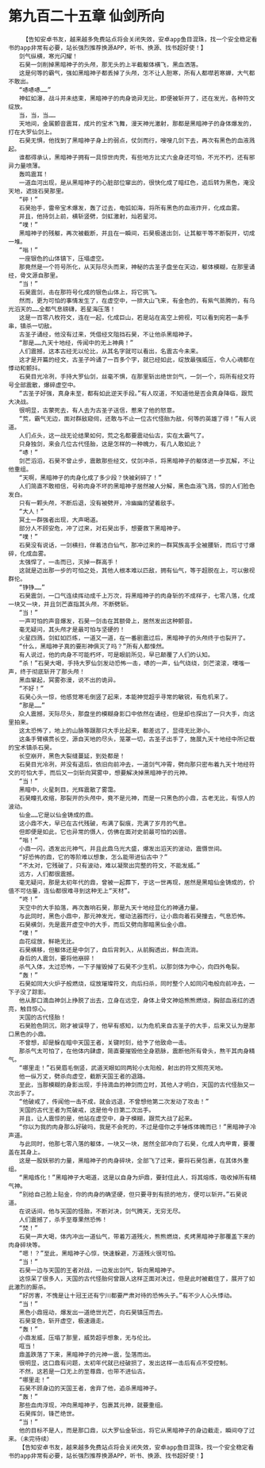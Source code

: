 # 第九百二十五章 仙剑所向
        【告知安卓书友，越来越多免费站点将会关闭失效，安卓app鱼目混珠，找一个安全稳定看书的app非常有必要，站长强烈推荐换源APP，听书、换源、找书超好使！】
       剑气纵横，寒光闪耀！
       石昊一剑削掉黑暗神子的头颅，那无头的上半截躯体横飞，黑血洒落。
       这是何等的霸气，强如黑暗神子都丢掉了头颅，怎不让人胆寒，所有人都噤若寒蝉，大气都不敢出。
       “哧哧哧……”
       神虹如瀑，战斗并未结束，黑暗神子的肉身诡异无比，即便被斩开了，还在发光，各种符文绽放。
       当，当，当……
       天地间，金属颤音震耳，成片的宝术飞舞，漫天神光激射，那都是黑暗神子的身体爆发的，打在大罗仙剑上。
       石昊无惧，他找到了黑暗神子身上的弱点，仗剑而行，嗖嗖几剑下去，再次有黑色的血液溅起。
       谁都得承认，黑暗神子拥有一具惊世肉壳，有些地方比丈六金身还可怕，不光不朽，还有邪异力量喷薄。
       轰鸣震耳！
       一道血河出现，是从黑暗神子的心脏部位窜出的，很快化成了暗红色，追后转为黑色，淹没天地，遮拢石昊那里。
       “砰！”
       石昊抬手，雷帝宝术爆发，轰了过去，电弧如海，将所有黑色的血液炸开，化成血雾。
       并且，他持剑上前，横斩竖劈，剑虹激射，灿若星河。
       “噗！”
       黑暗神子的残躯，再次被截断，并且在一瞬间，石昊极速出剑，让其躯干等不断裂开，切成一堆。
       “嗡！”
       一座银色的山体镇下，压塌虚空。
       那竟然是一个符号所化，从天际尽头而来，神秘的古圣子盘坐在天边，躯体模糊，在那里诵经，骨文源自那里。
       “当！”
       石昊震剑，击在那符号化成的银色山体上，将它挑飞。
       然而，更为可怕的事情发生了，在虚空中，一排大山飞来，有金色的，有紫气蒸腾的，有乌光滔天的……全都气息磅礴，若星海压落！
       这是一百零八枚符文，连在一起，化成巨山，若是站在高空上俯视，可以看到宛若一条手串，镇杀一切敌。
       古圣子诵经，他没有过来，凭借经文阻挡石昊，不让他杀黑暗神子。
       “那是……九天十地经，传闻中的无上神典！”
       人们震撼，这本古经无以伦比，从其名字就可以看出，名震古今未来。
       这才是开篇的经文，古圣子吟诵了一百多个字，就已经如此，绽放最强威压，令人心魂都在悸动和颤抖。
       石昊目光冷冽，手持大罗仙剑，丝毫不惧，在那里斩出绝世剑气，一剑一个，将所有经文符号全部震散，爆碎虚空中。
       “古圣子好强，真身未至，都有如此逆天手段。”有人叹道，不知道他是否会真身降临，跟荒大决战。
       很明显，古蒙死去，有人去为古圣子送信，惹来了他的怒意。
       “荒，霸气无边，面对群敌窥伺，还敢与不止一位古代怪胎为敌，何等的英雄了得！”有人说道。
       人们点头，这一战无论结果如何，荒之名都要震动仙古，实在太霸气了。
       只身独剑，来会几位古代怪胎，这是怎样的一种魄力，有几人敢如此？
       “哧！”
       剑芒滔滔，石昊不曾止步，震散那些经文，仗剑冲杀，将黑暗神子的躯体进一步瓦解，不让他重组。
       “天啊，黑暗神子的肉身化成了多少段？快被剁碎了！”
       人们简直不敢相信，号称肉身不坏的黑暗神子居然被人分解，黑色血液飞溅，惊的人们脸色发白。
       只有一颗头颅，不断后退，没有被劈开，冷幽幽的望着敌手。
       “大人！”
       冥土一群强者出现，大声喝道。
       部分人不顾安危，冲了过来，对石昊出手，想要救下黑暗神子。
       “噗！”
       石昊没有说话，一剑横扫，伴着洁白仙气，那冲过来的一群冥族高手全被腰斩，而后寸寸爆碎，化成血雾。
       太强悍了，一击而已，灭掉一群高手！
       这就是迈出那一步的可怕之处，其他人根本难以匹敌，拥有仙气，等于超脱在上，可以傲视群伦。
       “铮铮……”
       石昊震剑，一口气连续挥动成千上万次，将黑暗神子的肉身斩的不成样子，七零八落，化成一块又一块，并且剑芒直指其头颅，不断劈斩。
       “当！”
       一声可怕的声音爆发，石昊一剑击在其额骨上，居然发出这种颤音。
       毫无疑问，其头颅才是最可怕与坚硬的！
       火星四溅，剑虹如匹练，一道又一道，在一番剧震过后，黑暗神子的头颅终于也裂开了。
       “什么，黑暗神子真的要形神俱灭了吗？”所有人都悚然。
       有人说过，他的肉身不可能朽坏，可是眼前所见，早已颠覆了人们的认知。
       “杀！”石昊大喝，手持大罗仙剑发动恐怖一击，哧的一声，仙气绕绕，剑芒滚滚，噗嗤一声，终于彻底斩开了那头颅！
       黑血窜起，冥雾弥漫，说不出的诡异。
       “不好！”
       石昊心头一惊，他感觉寒毛倒竖了起来，本能神觉超乎寻常的敏锐，有危机来了。
       “那是……”
       众人震撼，天际尽头，那盘坐的模糊身影口中依然在诵经，但是却也探出了一只大手，向这里拍来。
       这太恐怖了，地上的山脉等跟那只大手比起来，都差远了，显得无比渺小。
       这条手臂横贯长空，源自天地的尽头，笼罩一切，古圣子出手了，施展九天十地经中所记载的宝术镇杀石昊。
       长空崩开，黑色大裂缝蔓延，到处都是！
       石昊目光冷冽，并没有退后，依旧向前冲去，一道剑气冲霄，劈向那只密布着九天十地经符文的可怕大手，而后又一剑斩向冥雾中，想要解决掉黑暗神子的元神。
       “当！”
       黑暗中，火星刺目，光辉震散了雾霭。
       石昊瞳孔收缩，那裂开的头颅中，竟不是元神，而是一只黑色的小鼎，古老无比，有惊人的波动。
       仙金……它是以仙金铸成的鼎。
       这小鼎不大，早已在古代残破，布满了裂痕，充满了岁月的气息。
       但即便是如此，它也异常的慑人，仿佛在面对史前最可怕的凶兽。
       “嗡！”
       小鼎一闪，透发出元神气，并且此鼎乌光大盛，爆发出滔天的波动，震慑世间。
       “好恐怖的鼎，它的等阶难以想象，怎么能带进仙古中？”
       “不太对，它残破了，只有波动，难以凝聚出完整的符文，不能发威。”
       远方，人们都很震撼。
       毫无疑问，那是太初年代的鼎，曾被一起葬下，于这一世再现，居然是黑暗仙金铸成的，价值不可估量，连仙都很难寻到这种无上“天材”。
       “咚！”
       天空中的大手拍落，再次轰响石昊，那是九天十地经显化的神通力量。
       与此同时，黑色小鼎中，那元神发光，催动法器而行，让小鼎向着石昊撞去，气息恐怖。
       石昊横剑，先是震开虚空中的大手，而后又劈向那暗黑仙金小鼎。
       “噗！”
       血花绽放，鲜艳无比。
       石昊横移，但躯体还是中剑了，自后背刺入，从前胸透出，鲜血流淌。
       身后的人震剑，要将他崩碎！
       杀气入体，太过恐怖，一下子摧毁掉了石昊不少生机，以那剑体为中心，向四外龟裂。
       “轰！”
       石昊如同大火炉子般燃烧，绽放璀璨符文，向后扫杀，同时整个人如同闪电般向前冲去，一下子没了踪影。
       他从那口滴血神剑上挣脱了出去，立身在远空，身体上骨文神焰熊熊燃烧，胸部血液红的透亮，触目惊心。
       天国的古代怪胎！
       石昊脸色阴沉，刚才被误导了，他早有感知，以为危机来自古圣子的大手，后来又认为是那口黑色的小鼎。
       不曾想，却是躲在暗中天国王者，关键时刻，给予了他致命一击。
       那杀气太可怕了，在他体内肆虐，简直要摧毁他全身筋脉，震断他所有骨头，熬干其肉身精气。
       “哪里走！”石昊眉毛倒竖，武道天眼如同两轮小太阳般，射出的符文照亮天地。
       他一纵万丈，劈杀向虚空，截断天国王者的退路。
       至此，当那模糊的身影出现，手持滴血的神剑而立时，其他人才明白，天国的古代怪胎又一次出手了。
       “他破戒了，传闻他一击不成，就会远退，不曾想他第二次发动了攻击！”
       天国的古代王者为荒破戒，这是他今日第二次出手。
       并且，让人震惊的是，他站在虚空中，身子模糊，跟荒大战了起来。
       “你以为我的肉身那么好破吗，我是不会死的，不过是借你之手锤炼体魄而已！”黑暗神子冷声道。
       与此同时，他那七零八落的躯体，一块又一块，居然全部冲向了石昊，化成人肉甲胄，要覆盖在其身上。
       这是一股妖邪的力量，黑暗神子的肉身碎块，全部飞了过来，要将石昊包裹，在其体外重组。
       “黑暗炼化！”黑暗神子大喝道，这是以自身为炉鼎，要封住此人，将其熔炼，吸收掉所有精气神。
       “别给自己脸上贴金，你的肉身的确坚硬，但只要寻到有损的地方，便可以斩开。”石昊说道。
       在说话间，他与天国的怪胎，不断对决，剑气腾天，无穷无尽。
       人们震撼了，杀手至尊果然恐怖！
       “焚！”
       石昊一声大喝，体内冲出一道仙气，带着万道残火，熊熊燃烧，炙烤黑暗神子那覆盖下来的肉身碎块等。
       “嗯！？”至此，黑暗神子心惊，快速躲避，万道残火很可怕。
       “当！”
       石昊一边与天国的王者对战，一边发出剑气，斩向黑暗神子。
       这惊呆了很多人，天国的古代怪胎何曾跟人这样正面对决过，但是此时被截住了，展开了如此激烈的厮杀。
       “好厉害，不愧是让十冠王还有宁川都要严肃对待的恐怖头子。”有不少人心头悸动。
       “当！”
       黑色小鼎摇动，爆发出一道绝世光芒，向石昊镇压而去。
       石昊变色，斩开虚空，极速遁走。
       “轰！”
       小鼎发威，压塌了那里，威势超乎想象，无与伦比。
       哐当！
       鼎盖跌落了下来，黑暗神子的元神一震，坠落而出。
       很明显，这口鼎有问题，太初年代就已经破损了，发出这样一击后有点不受控制。
       不然，这若是一口无上的至尊鼎，也带不进仙古。
       “哪里走！”
       石昊不顾身边的天国王者，舍弃了他，追杀黑暗神子。
       “轰！”
       那些血肉浮现，冲向黑暗神子，包裹其元神，就要重组。
       石昊挥剑，锋芒绝世。
       “当！”
       他的目标不是人，而是那口鼎，以大罗仙金斩出，将它从黑暗神子的身边截走，瞬间夺了过来。（未完待续）
       【告知安卓书友，越来越多免费站点将会关闭失效，安卓app鱼目混珠，找一个安全稳定看书的app非常有必要，站长强烈推荐换源APP，听书、换源、找书超好使！】